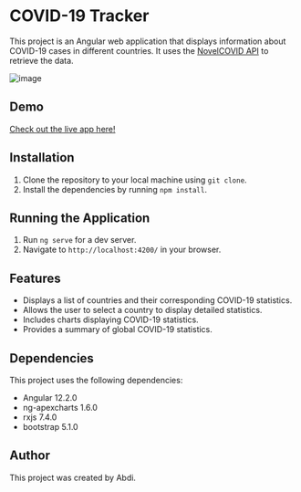 # COVID-19 Tracker

This project is an Angular web application that displays information about COVID-19 cases in different countries. It uses the [NovelCOVID API](https://github.com/NovelCOVID/API) to retrieve the data.

![image](https://github.com/adaheeye/covid-19-tracker/assets/11170665/666b8c00-dd99-4405-bdb5-dbbdcbade974)


## Demo
[Check out the live app here!](https://adaheeye.github.io/covid-19-tracker)

## Installation

1. Clone the repository to your local machine using `git clone`.
2. Install the dependencies by running `npm install`.

## Running the Application

1. Run `ng serve` for a dev server.
2. Navigate to `http://localhost:4200/` in your browser.

## Features

- Displays a list of countries and their corresponding COVID-19 statistics.
- Allows the user to select a country to display detailed statistics.
- Includes charts displaying COVID-19 statistics.
- Provides a summary of global COVID-19 statistics.

## Dependencies

This project uses the following dependencies:

- Angular 12.2.0
- ng-apexcharts 1.6.0
- rxjs 7.4.0
- bootstrap 5.1.0

## Author

This project was created by Abdi.
